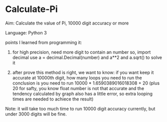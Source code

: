 # Calculate-Pi
Aim: Calculate the value of Pi, 10000 digit accuracy or more

Language: Python 3

points I learned from programming it:
1. for high precision, need more digit to contain an number so, 
  import decimal
	use a = decimal.Decimal(number) and a**2 and a.sqrt() to solve it

2. after prove this method is right, we want to know:
	if you want keep it accurate at 10000th digit, how many loops you need to run 
  the conclusion is you need to run 10000 * 1.6590389016018308 + 20 (plus 20 for safty, you know float number is not that accurate and the tendency calculated by graph also has  a little error, so extra looping times are needed to achiece the result)
	
Note: it will take too much time to run 10000 digit accuracy currently, but under 3000 digits will be fine.















